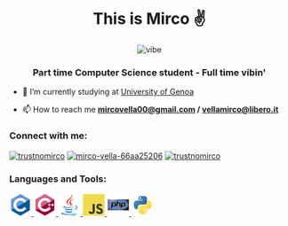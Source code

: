 <div align="center">
  <h1 align="center"> This is Mirco ✌️ </h1>

  ![vibe](https://media0.giphy.com/media/VJxNm7zrm3K4E/giphy.gif?cid=ecf05e47dzdotpye2dgsmjitizwxzjwn5ieiuzsvk68pepqg&rid=giphy.gif&ct=g)

  <h3 align="center"> Part time Computer Science student - Full time vibin' </h3>
  
</div>

- 🌱 I’m currently studying at [University of Genoa](https://unige.it/en/)

- 📫 How to reach me **mircovella00@gmail.com / vellamirco@libero.it**

<h3 align="left">Connect with me:</h3>
<p align="left">
<a href="https://twitter.com/trustnomirco" target="blank"><img align="center" src="https://raw.githubusercontent.com/rahuldkjain/github-profile-readme-generator/master/src/images/icons/Social/twitter.svg" alt="trustnomirco" height="30" width="40" /></a>
<a href="https://linkedin.com/in/mirco-vella-66aa25206" target="blank"><img align="center" src="https://raw.githubusercontent.com/rahuldkjain/github-profile-readme-generator/master/src/images/icons/Social/linked-in-alt.svg" alt="mirco-vella-66aa25206" height="30" width="40" /></a>
<a href="https://instagram.com/trustnomirco" target="blank"><img align="center" src="https://raw.githubusercontent.com/rahuldkjain/github-profile-readme-generator/master/src/images/icons/Social/instagram.svg" alt="trustnomirco" height="30" width="40" /></a>
</p>

<h3 align="left">Languages and Tools:</h3>
<p align="left"> 
  <a href="https://www.cprogramming.com/" target="_blank" rel="noreferrer"> <img src="https://raw.githubusercontent.com/devicons/devicon/master/icons/c/c-original.svg" alt="c" width="40" height="40"/> </a> <a href="https://www.w3schools.com/cpp/" target="_blank" rel="noreferrer"> <img src="https://raw.githubusercontent.com/devicons/devicon/master/icons/cplusplus/cplusplus-original.svg" alt="cplusplus" width="40" height="40"/> </a> <a href="https://www.java.com" target="_blank" rel="noreferrer"> <img src="https://raw.githubusercontent.com/devicons/devicon/master/icons/java/java-original.svg" alt="java" width="40" height="40"/> </a> 
  <a href="https://developer.mozilla.org/en-US/docs/Web/JavaScript" target="_blank" rel="noreferrer"> <img src="https://raw.githubusercontent.com/devicons/devicon/master/icons/javascript/javascript-original.svg" alt="javascript" width="40" height="40"/> </a> <a href="https://www.php.net" target="_blank" rel="noreferrer"> <img src="https://raw.githubusercontent.com/devicons/devicon/master/icons/php/php-original.svg" alt="php" width="40" height="40"/> </a> 
  <a href="https://www.python.org" target="_blank" rel="noreferrer"> <img src="https://raw.githubusercontent.com/devicons/devicon/master/icons/python/python-original.svg" alt="python" width="40" height="40"/> </a> 
</p>
